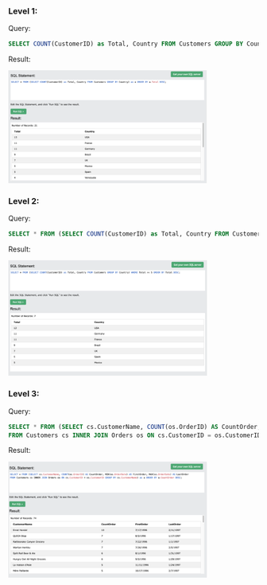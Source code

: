### Level 1: 

Query: 
```sql
SELECT COUNT(CustomerID) as Total, Country FROM Customers GROUP BY Country;
```

Result: 

<img src="Screenshot 2025-04-26 at 11.15.51.png" alt="level-1" width="400"/>


### Level 2: 

Query:
```sql
SELECT * FROM (SELECT COUNT(CustomerID) as Total, Country FROM Customers GROUP BY Country) WHERE Total >= 5 ORDER BY Total DESC;
```

Result:

<img src="Screenshot 2025-04-26 at 11.17.16.png" alt="level-2" width="400"/>

### Level 3: 

Query: 
```sql
SELECT * FROM (SELECT cs.CustomerName, COUNT(os.OrderID) AS CountOrder, MIN(os.OrderDate) AS FirstOrder, MAX(os.OrderDate) AS LastOrder 
FROM Customers cs INNER JOIN Orders os ON cs.CustomerID = os.CustomerID GROUP BY cs.CustomerName) as a ORDER BY a.CountOrder DESC;
```

Result: 

<img src="Screenshot 2025-04-26 at 11.17.43.png" alt="level-2" width="400"/>
